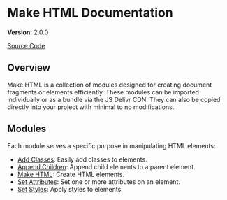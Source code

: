 # Make HTML Documentation

**Version**: 2.0.0

[Source Code](https://cdn.jsdelivr.net/gh/JamesRobertHugginsNgo/make-html@2.0.0/index.js)

## Overview

Make HTML is a collection of modules designed for creating document fragments or elements efficiently. These modules can be imported individually or as a bundle via the JS Delivr CDN. They can also be copied directly into your project with minimal to no modifications.

## Modules

Each module serves a specific purpose in manipulating HTML elements:

- [Add Classes](./add-classes.md): Easily add classes to elements.
- [Append Children](./append-children.md): Append child elements to a parent element.
- [Make HTML](./make-html.md): Create HTML elements.
- [Set Attributes](./set-attributes.md): Set one or more attributes on an element.
- [Set Styles](./set-styles.md): Apply styles to elements.
